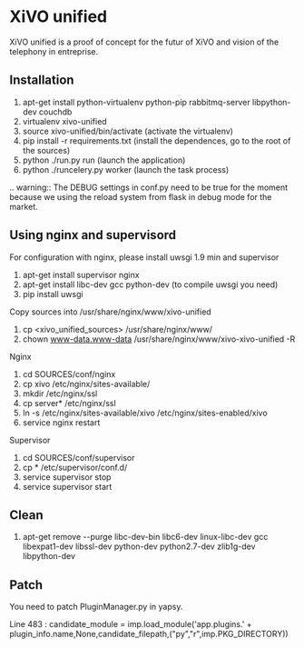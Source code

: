 XiVO unified
============

XiVO unified is a proof of concept for the futur of XiVO and vision of the telephony in entreprise.

Installation
------------

1. apt-get install python-virtualenv python-pip rabbitmq-server libpython-dev couchdb
2. virtualenv xivo-unified
3. source xivo-unified/bin/activate (activate the virtualenv)
4. pip install -r requirements.txt (install the dependences, go to the root of the sources)
5. python ./run.py run (launch the application)
6. python ./runcelery.py worker (launch the task process)

.. warning:: The DEBUG settings in conf.py need to be true for the moment because we using the reload system from flask in debug mode for the market.

Using nginx and supervisord
---------------------------

For configuration with nginx, please install uwsgi 1.9 min and supervisor

1. apt-get install supervisor nginx
2. apt-get install libc-dev gcc python-dev (to compile uwsgi you need)
3. pip install uwsgi

Copy sources into /usr/share/nginx/www/xivo-unified

1. cp <xivo_unified_sources> /usr/share/nginx/www/
2. chown www-data.www-data /usr/share/nginx/www/xivo-xivo-unified -R

Nginx

1. cd SOURCES/conf/nginx
2. cp xivo /etc/nginx/sites-available/
3. mkdir /etc/nginx/ssl
4. cp server* /etc/nginx/ssl
5. ln -s /etc/nginx/sites-available/xivo /etc/nginx/sites-enabled/xivo
6. service nginx restart

Supervisor

1. cd SOURCES/conf/supervisor
2. cp * /etc/supervisor/conf.d/
3. service supervisor stop
4. service supervisor start

Clean
-----

1. apt-get remove --purge libc-dev-bin libc6-dev linux-libc-dev gcc libexpat1-dev libssl-dev python-dev python2.7-dev zlib1g-dev libpython-dev

Patch
-----

You need to patch PluginManager.py in yapsy.

Line 483 : candidate_module = imp.load_module('app.plugins.' + plugin_info.name,None,candidate_filepath,("py","r",imp.PKG_DIRECTORY))
